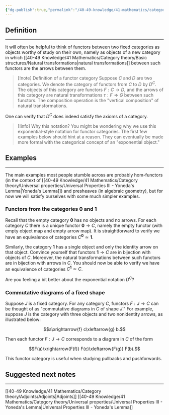 ```yaml
---
{"dg-publish":true,"permalink":"/40-49-knowledge/41-mathematics/category-theory/basic-structures/functor-categories/","tags":["category_theory"],"updated":"2025-09-30T11:05:38-07:00"}
---
```


## Definition
---

 It will often be helpful to think of functors between two fixed categories as objects worthy of study on their own, namely as objects of a new category in which [[40-49 Knowledge/41 Mathematics/Category theory/Basic structures/Natural transformations\|natural transformations]] between such functors are the arrows between them.

>[!note] Definition of a functor category
>Suppose $C$ and $D$ are two categories. We denote the category of functors from $C$ to $D$ by $D^C$. The objects of this category are functors $F:C\to D$, and the arrows of this category are natural transformations $\tau:F\Rightarrow G$ between such functors. The composition operation is the "vertical composition" of natural transformations.

One can verify that $D^C$ does indeed satisfy the axioms of a category.

> [!info] Why this notation?
> You might be wondering why we use this exponential-style notation for functor categories. The first few examples below should hint at a reason. They can eventually be made more formal with the categorical concept of an "exponential object."


## Examples
---

The main examples most people stumble across are probably hom-functors (in the context of [[40-49 Knowledge/41 Mathematics/Category theory/Universal properties/Universal Properties III - Yoneda's Lemma\|Yoneda's Lemma]]) and presheaves (in algebraic geometry), but for now we will satisfy ourselves with some much simpler examples.

### Functors from the categories $\textbf{0}$ and $\textbf{1}$

Recall that the empty category $\textbf{0}$ has no objects and no arrows. For each category $C$ there is a unique functor $\textbf{0}\to C$, namely the empty functor (with empty object map and empty arrow map). It is straightforward to verify we have an equivalence of categories $C^{\textbf{0}}\simeq \textbf{1}.$

Similarly, the category $\textbf{1}$ has a single object and only the identity arrow on that object. Convince yourself that functors $\textbf{1}\to C$ are in bijection with objects of $C$. Moreover, the natural transformations between such functors are in bijection with arrows in $C$. You should now be able to verify we have an equivalence of categories $C^{\textbf{1}}\simeq C$.

Are you feeling a bit better about the exponential notation $D^C$?

### Commutative diagrams of a fixed shape

Suppose $J$ is a fixed category. For any category $C$, functors $F:J\to C$ can be thought of as "commutative diagrams in $C$ of shape $J$." For example, suppose $J$ is the category with three objects and two nonidentity arrows, as illustrated below:

$$a\xrightarrow{f} c\xleftarrow{g} b.$$

Then each functor $F:J\to C$ corresponds to a diagram in $C$ of the form

$$F(a)\xrightarrow{F(f)} F(c)\xleftarrow{F(g)} F(b).$$

This functor category is useful when studying pullbacks and pushforwards.

## Suggested next notes
---

[[40-49 Knowledge/41 Mathematics/Category theory/Adjoints/Adjoints\|Adjoints]]
[[40-49 Knowledge/41 Mathematics/Category theory/Universal properties/Universal Properties III - Yoneda's Lemma\|Universal Properties III - Yoneda's Lemma]]